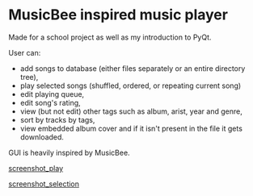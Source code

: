 # MusicBee inspired music player

Made for a school project as well as my introduction to PyQt. 

User can:
  - add songs to database (either files separately or an entire directory tree),
  - play selected songs (shuffled, ordered, or repeating current song)
  - edit playing queue,
  - edit song's rating,
  - view (but not edit) other tags such as album, arist, year and genre,
  - sort by tracks by tags,
  - view embedded album cover and if it isn't present in the file it gets downloaded.

GUI is heavily inspired by MusicBee.

[screenshot_play](https://github.com/matejbrezovic/music_player/blob/master/screenshots/music_player_play.png)

[screenshot_selection](https://github.com/matejbrezovic/music_player/blob/master/screenshots/music_player_selection.png)
